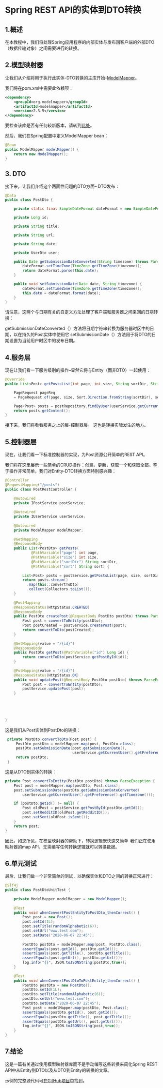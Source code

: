 # Spring REST API的实体到DTO转换

## 1.概述
在本教程中，我们将处理Spring应用程序的内部实体与发布回客户端的外部DTO（数据传输对象）之间需要进行的转换。

## 2.模型映射器
让我们从介绍将用于执行此实体-DTO转换的主库开始-[ModelMapper](http://modelmapper.org/getting-started/)。


我们将在pom.xml中需要此依赖项：

```xml
<dependency>
    <groupId>org.modelmapper</groupId>
    <artifactId>modelmapper</artifactId>
    <version>2.3.5</version>
</dependency>
```

要检查该库是否有任何较新版本，请转到[此处](https://search.maven.org/classic/#search|gav|1|g%3A%22org.modelmapper%22%20AND%20a%3A%22modelmapper%22)。

然后，我们在Spring配置中定义ModelMapper bean：

```java
@Bean
public ModelMapper modelMapper() {
    return new ModelMapper();
}
```

## 3. DTO
接下来，让我们介绍这个两面性问题的DTO方面– DTO发布：

```java
@Data
public class PostDto {

    private static final SimpleDateFormat dateFormat = new SimpleDateFormat("yyyy-MM-dd HH:mm");

    private Long id;

    private String title;

    private String url;

    private String date;

    private UserDto user;

    public Date getSubmissionDateConverted(String timezone) throws ParseException {
        dateFormat.setTimeZone(TimeZone.getTimeZone(timezone));
        return dateFormat.parse(this.date);
    }

    public void setSubmissionDate(Date date, String timezone) {
        dateFormat.setTimeZone(TimeZone.getTimeZone(timezone));
        this.date = dateFormat.format(date);
    }
}
```

请注意，这两个与日期有关的自定义方法处理了客户端和服务器之间来回的日期转换：

getSubmissionDateConverted（）方法将日期字符串转换为服务器时区中的日期，以在持久的Post实体中使用它
setSubmissionDate（）方法用于将DTO的日期设置为当前用户时区中的发布日期。

## 4.服务层
现在让我们看一下服务级别的操作–显然它将与Entity（而非DTO）一起使用：

```java
@Override
public List<Post> getPostsList(int page, int size, String sortDir, String sort) {

    PageRequest pageReq
    = PageRequest.of(page, size, Sort.Direction.fromString(sortDir), sort);

    Page<Post> posts = postRepository.findByUser(userService.getCurrentUser(), pageReq);
    return posts.getContent();
}
```

接下来，我们将看看服务之上的层-控制器层。 这也是转换实际发生的地方。

## 5.控制器层
现在，让我们看一下标准控制器的实现，为Post资源公开简单的REST API。

我们将在这里展示一些简单的CRUD操作：创建，更新，获取一个和获取全部。鉴于操作非常简单，我们对Entity-DTO转换方面特别感兴趣：

```java
@Controller
@RequestMapping("/posts")
public class PostRestController {
    
    @Autowired
    private IPostService postService;
 
    @Autowired
    private IUserService userService;
 
    @Autowired
    private ModelMapper modelMapper;
 
    @GetMapping
    @ResponseBody
    public List<PostDto> getPosts(
            @PathVariable("page") int page,
            @PathVariable("size") int size, 
            @PathVariable("sortDir") String sortDir, 
            @PathVariable("sort") String sort) {
        
        List<Post> posts = postService.getPostsList(page, size, sortDir, sort);
        return posts.stream()
          .map(this::convertToDto)
          .collect(Collectors.toList());
    }
 
    @PostMapping
    @ResponseStatus(HttpStatus.CREATED)
    @ResponseBody
    public PostDto createPost(@RequestBody PostDto postDto) throws ParseException {
        Post post = convertToEntity(postDto);
        Post postCreated = postService.createPost(post);
        return convertToDto(postCreated);
    }
 
    @GetMapping(value = "/{id}")
    @ResponseBody
    public PostDto getPost(@PathVariable("id") Long id) {
        return convertToDto(postService.getPostById(id));
    }
 
    @PutMapping(value = "/{id}")
    @ResponseStatus(HttpStatus.OK)
    public void updatePost(@RequestBody PostDto postDto) throws ParseException {
        Post post = convertToEntity(postDto);
        postService.updatePost(post);
    }

    
   
    

}
```

这是我们从Post实体到PostDto的转换：

```java
 private PostDto convertToDto(Post post) {
     PostDto postDto = modelMapper.map(post, PostDto.class);
     postDto.setSubmissionDate(post.getSubmissionDate(), 
                               userService.getCurrentUser().getPreference().getTimezone());
     return postDto;
 }
```

这是从DTO到实体的转换：

```java
private Post convertToEntity(PostDto postDto) throws ParseException {
    Post post = modelMapper.map(postDto, Post.class);
    post.setSubmissionDate(postDto.getSubmissionDateConverted(
        userService.getCurrentUser().getPreference().getTimezone()));

    if (postDto.getId() != null) {
        Post oldPost = postService.getPostById(postDto.getId());
        post.setRedditID(oldPost.getRedditID());
        post.setSent(oldPost.isSent());
    }
    return post;
}
```

因此，如您所见，在模型映射器的帮助下，转换逻辑既快速又简单-我们正在使用映射器的map API，无需编写任何转换逻辑就可以转换数据。

## 6.单元测试
最后，让我们做一个非常简单的测试，以确保实体和DTO之间的转换正常进行：

```java
@Slf4j
public class PostDtoUnitTest {
    
    private ModelMapper modelMapper = new ModelMapper();
    
    @Test
    public void whenConvertPostEntityToPostDto_thenCorrect() {
        Post post = new Post();
        post.setId(1L);
        post.setTitle(randomAlphabetic(6));
        post.setUrl("www.test.com");
        post.setDate("2020-06-07 22:45");
 
        PostDto postDto = modelMapper.map(post, PostDto.class);
        assertEquals(post.getId(), postDto.getId());
        assertEquals(post.getTitle(), postDto.getTitle());
        assertEquals(post.getUrl(), postDto.getUrl());
        log.info("{}", JSON.toJSONString(postDto,true));
    }
 
    @Test
    public void whenConvertPostDtoToPostEntity_thenCorrect() {
        PostDto postDto = new PostDto();
        postDto.setId(1L);
        postDto.setTitle(randomAlphabetic(6));
        postDto.setUrl("www.test.com");
        postDto.setDate("2020-06-07 22:45");
        Post post = modelMapper.map(postDto, Post.class);
        assertEquals(postDto.getId(), post.getId());
        assertEquals(postDto.getTitle(), post.getTitle());
        assertEquals(postDto.getUrl(), post.getUrl());
        log.info("{}", JSON.toJSONString(post,true));
    }
}
```

## 7.结论
这是一篇有关通过使用模型映射器库而不是手动编写这些转换来简化Spring REST API中从Entity到DTO以及从DTO到Entity的转换的文章。

示例的完整源代码可[在GitHub项目中](https://github.com/tomlxq/tutorials/tree/master/spring-boot-modules/spring-boot-rest)找到。